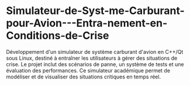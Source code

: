 # Simulateur-de-Syst-me-Carburant-pour-Avion---Entra-nement-en-Conditions-de-Crise
Développement d'un simulateur de système carburant d'avion en C++/Qt sous Linux, destiné à entraîner les utilisateurs à gérer des situations de crise. Le projet inclut des scénarios de panne, un système de tests et une évaluation des performances. Ce simulateur académique permet de modéliser et de visualiser des situations critiques en temps réel.
